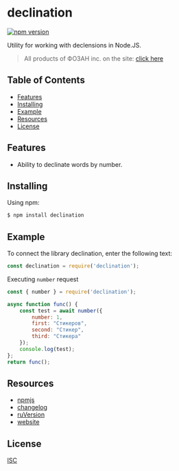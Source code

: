 # declination

[![npm version](https://img.shields.io/npm/v/axios.svg?style=flat-square)](https://fozan.gitbook.io/fozan-inc/)

Utility for working with declensions in Node.JS.

> All products of ФОЗАН inc. on the site: [click here](https://fozan.gitbook.io/fozan-inc/)

## Table of Contents

  - [Features](#features)
  - [Installing](#installing)
  - [Example](#example)
  - [Resources](#resources)
  - [License](#license)

## Features

- Ability to declinate words by number.

## Installing

Using npm:

```bash
$ npm install declination
```

## Example

To connect the library declination, enter the following text:

```js
const declination = require('declination');
```

Executing `number` request

```js
const { number } = require('declination');

async function func() {
    const test = await number({
        number: 1,
        first: "Стикеров",
        second: "Стикер",
        third: "Стикера"
    });
    console.log(test);
};
return func();
```



## Resources

* [npmjs](https://www.npmjs.com/package/declination)
* [changelog](https://github.com/Fozan-Developer/declination/blob/main/src/changelog.md)
* [ruVersion](https://github.com/Fozan-Developer/)
* [website](https://fozan.gitbook.io/fozan-inc/)

## License

[ISC](LICENSE)